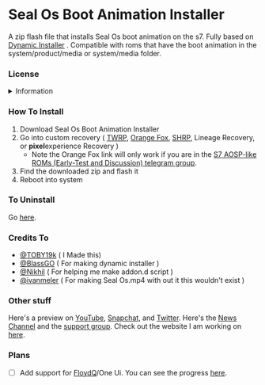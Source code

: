 <!-- This file is for GitHub for the best reading experience go to https://github.com/TOBY19k/Seal-Os-Boot-Animation-Installer -->
# Seal Os Boot Animation Installer
A zip flash file that installs Seal Os boot animation on the s7.
Fully based on [Dynamic Installer](https://forum.xda-developers.com/t/zip-dual-installer-dynamic-installer-stable-4-6-b-android-10-or-earlier.4279541/) .
Compatible with roms that have the boot animation in the system/product/media or system/media folder.
### License
<details>
<summary>Information</summary>
    This program is free software: you can redistribute it and/or modify
    it under the terms of the GNU General Public License as published by
    the Free Software Foundation, either version 3 of the License, or
    (at your option) any later version.
    This program is distributed in the hope that it will be useful,
    but WITHOUT ANY WARRANTY; without even the implied warranty of
    MERCHANTABILITY or FITNESS FOR A PARTICULAR PURPOSE.  See the
    GNU General Public License for more details.
</details>

### How To Install
1. Download Seal Os Boot Animation Installer
2. Go into custom recovery ( [TWRP](http://twrp.me/Devices/Samsung/), [Orange Fox](https://t.me/c/1057997886/583184), [SHRP](https://skyhawkrecovery.github.io/Devices.html), Lineage Recovery, or **pixel**experience Recovery )
   - Note the Orange Fox link will only work if you are in the [S7 AOSP-like ROMs (Early-Test and Discussion) telegram group](https://t.me/+Pw_EPmXMmzDZIME-).
3. Find the downloaded zip and flash it
4. Reboot into system

### To Uninstall
Go [here](https://github.com/TOBY19k/Boot-Animation-Uninstaller-).

### Credits To
- [@TOBY19k](https://forum.xda-developers.com/m/toby19k.12326709/) ( I Made this)
- [@BlassGO](https://forum.xda-developers.com/m/blassgo.11402469/) ( For making dynamic installer )
- [@Nikhil](https://forum.xda-developers.com/m/nikhil.4867515/) ( For helping me make addon.d script )
- [@ivanmeler](https://forum.xda-developers.com/m/ivan_meler.4610599/) ( For making Seal Os.mp4 with out it this wouldn't exist )

### Other stuff 
Here's a preview on [YouTube](https://youtu.be/T2lpjj9OCqg), [Snapchat](https://t.snapchat.com/cPVb7ytw), and [Twitter](https://twitter.com/TOBY19k/status/1591177363160793110?t=LMCgZQttGzNYVd0nxLv-0Q&s=19).
Here's the [News Channel](https://t.me/sealosinstaller) 
and the [support group](https://t.me/sealosbootanimationinstaller).
Check out the website I am working on [here](https://toby19k.github.io/Seal-Os-Boot-Animation-Website/).
### Plans
- [ ] Add support for [FloydQ](https://forum.xda-developers.com/t/rom-10-0-oneui-2-5-g930x-g935x-n930x-n935x-floydq-v7-0.4085667/)/One Ui. You can see the progress [here](https://github.com/TOBY19k/Seal-Os-Boot-Animation-Installer/blob/Samsung-or-Samsung-based-rom/system/media/SCAMSUNGboot.md).
